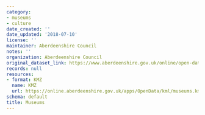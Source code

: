```yaml
---
category:
- museums
- culture
date_created: ''
date_updated: '2018-07-10'
license: ''
maintainer: Aberdeenshire Council
notes: ''
organization: Aberdeenshire Council
original_dataset_link: https://www.aberdeenshire.gov.uk/online/open-data/
records: null
resources:
- format: KMZ
  name: KMZ
  url: https://online.aberdeenshire.gov.uk/apps/OpenData/kml/museums.kmz
schema: default
title: Museums
---
```

